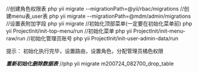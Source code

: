 //创建角色权限表
 php yii migrate --migrationPath=@yii/rbac/migrations
 //创建menu表,user表
 php yii migrate --migrationPath=@mdm/admin/migrations
 //设置表附加字段
 php yii migrate
 //初始化顶部菜单(一定要在初始化菜单前)
 php yii ProjectInit/init-top-menu/run
 //初始化菜单
 php yii ProjectInit/init-menu-raw/run
 //初始化管理员账号
 php yii ProjectInit/init-user-admin-data/run
 

提示：
初始化执行完毕，设置路由，设置角色，分配管理员橘色权限

 ***重新初始化删除数据表***
 //php yii migrate m200724_082700_drop_table